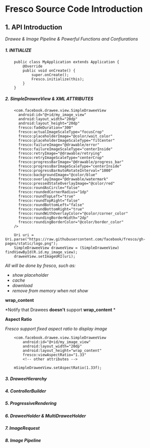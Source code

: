 # Fresco Source Code Introduction

## 1. API Introduction

*Drawee & Image Pipeline & Powerful Functions and Confiurations*

##### 1. INITIALIZE

```
    public class MyApplication extends Application {
    	@Override
    	public void onCreate() {
    		super.onCreate();
    		Fresco.initialize(this);
    	}
    }
```

##### 2. SimpleDraweeView & XML ATTRIBUTES

```
    <com.facebook.drawee.view.SimpleDraweeView
      android:id="@+id/my_image_view"
      android:layout_width="20dp"
      android:layout_height="20dp"
      fresco:fadeDuration="300"
      fresco:actualImageScaleType="focusCrop"
      fresco:placeholderImage="@color/wait_color"
      fresco:placeholderImageScaleType="fitCenter"
      fresco:failureImage="@drawable/error"
      fresco:failureImageScaleType="centerInside"
      fresco:retryImage="@drawable/retrying"
      fresco:retryImageScaleType="centerCrop"
      fresco:progressBarImage="@drawable/progress_bar"
      fresco:progressBarImageScaleType="centerInside"
      fresco:progressBarAutoRotateInterval="1000"
      fresco:backgroundImage="@color/blue"
      fresco:overlayImage="@drawable/watermark"
      fresco:pressedStateOverlayImage="@color/red"
      fresco:roundAsCircle="false"
      fresco:roundedCornerRadius="1dp"
      fresco:roundTopLeft="true"
      fresco:roundTopRight="false"
      fresco:roundBottomLeft="false"
      fresco:roundBottomRight="true"
      fresco:roundWithOverlayColor="@color/corner_color"
      fresco:roundingBorderWidth="2dp"
      fresco:roundingBorderColor="@color/border_color"
    />
```

```
    Uri uri = Uri.parse("https://raw.githubusercontent.com/facebook/fresco/gh-pages/static/logo.png");
    SimpleDraweeView draweeView = (SimpleDraweeView) findViewById(R.id.my_image_view);
    draweeView.setImageURI(uri);
```

*All will be done by fresco, such as:*
- *show placeholder*
- *cache*
- *download*
- *remove from memory when not show*

**wrap_content**

*Notify that Drawees **doesn't** support **wrap_content** *

**Aspect Ratio**

*Fresco support fixed aspect ratio to display image*

```
    <com.facebook.drawee.view.SimpleDraweeView
        android:id="@+id/my_image_view"
        android:layout_width="20dp"
        android:layout_height="wrap_content"
        fresco:viewAspectRatio="1.33"
        <!-- other attributes -->
```

```
    mSimpleDraweeView.setAspectRatio(1.33f);
```

##### 3. DraweeHierarchy

##### 4. ControllerBuilder

##### 5. ProgressiveRendering

##### 6. DraweeHolder & MultiDraweeHolder 

##### 7. ImageRequest

##### 8. Image Pipeline